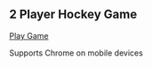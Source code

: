 ## 2 Player Hockey Game

[Play Game](https://jwilliams219.github.io/JS2PHockey/)

Supports Chrome on mobile devices
